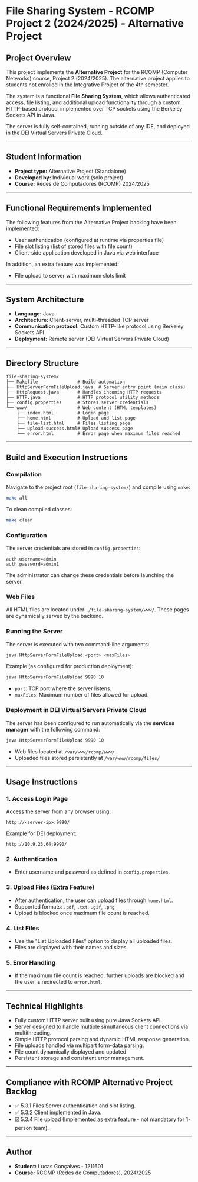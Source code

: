 # File Sharing System - RCOMP Project 2 (2024/2025) - Alternative Project

## Project Overview

This project implements the **Alternative Project** for the RCOMP (Computer Networks) course, Project 2 (2024/2025). The alternative project applies to students not enrolled in the Integrative Project of the 4th semester.

The system is a functional **File Sharing System**, which allows authenticated access, file listing, and additional upload functionality through a custom HTTP-based protocol implemented over TCP sockets using the Berkeley Sockets API in Java.

The server is fully self-contained, running outside of any IDE, and deployed in the DEI Virtual Servers Private Cloud.

---

## Student Information

* **Project type:** Alternative Project (Standalone)
* **Developed by:** Individual work (solo project)
* **Course:** Redes de Computadores (RCOMP) 2024/2025

---

## Functional Requirements Implemented

The following features from the Alternative Project backlog have been implemented:

* User authentication (configured at runtime via properties file)
* File slot listing (list of stored files with file count)
* Client-side application developed in Java via web interface

In addition, an extra feature was implemented:

* File upload to server with maximum slots limit

---

## System Architecture

* **Language:** Java
* **Architecture:** Client-server, multi-threaded TCP server
* **Communication protocol:** Custom HTTP-like protocol using Berkeley Sockets API
* **Deployment:** Remote server (DEI Virtual Servers Private Cloud)

---

## Directory Structure

```
file-sharing-system/
├── Makefile               # Build automation
├── HttpServerFormFileUpload.java  # Server entry point (main class)
├── HttpRequest.java       # Handles incoming HTTP requests
├── HTTP.java              # HTTP protocol utility methods
├── config.properties      # Stores server credentials
└── www/                   # Web content (HTML templates)
    ├── index.html         # Login page
    ├── home.html          # Upload and list page
    ├── file-list.html     # Files listing page
    ├── upload-success.html# Upload success page
    └── error.html         # Error page when maximum files reached
```

---

## Build and Execution Instructions

### Compilation

Navigate to the project root (`file-sharing-system/`) and compile using `make`:

```bash
make all
```

To clean compiled classes:

```bash
make clean
```

### Configuration

The server credentials are stored in `config.properties`:

```properties
auth.username=admin
auth.password=admin1
```

The administrator can change these credentials before launching the server.

### Web Files

All HTML files are located under `./file-sharing-system/www/`. These pages are dynamically served by the backend.

### Running the Server

The server is executed with two command-line arguments:

```bash
java HttpServerFormFileUpload <port> <maxFiles>
```

Example (as configured for production deployment):

```bash
java HttpServerFormFileUpload 9990 10
```

* `port`: TCP port where the server listens.
* `maxFiles`: Maximum number of files allowed for upload.

### Deployment in DEI Virtual Servers Private Cloud

The server has been configured to run automatically via the **services manager** with the following command:

```bash
java HttpServerFormFileUpload 9990 10
```

* Web files located at `/var/www/rcomp/www/`
* Uploaded files stored persistently at `/var/www/rcomp/files/`

---

## Usage Instructions

### 1. Access Login Page

Access the server from any browser using:

```
http://<server-ip>:9990/
```

Example for DEI deployment:

```
http://10.9.23.64:9990/
```

### 2. Authentication

* Enter username and password as defined in `config.properties`.

### 3. Upload Files (Extra Feature)

* After authentication, the user can upload files through `home.html`.
* Supported formats: `.pdf`, `.txt`, `.gif`, `.png`
* Upload is blocked once maximum file count is reached.

### 4. List Files

* Use the "List Uploaded Files" option to display all uploaded files.
* Files are displayed with their names and sizes.

### 5. Error Handling

* If the maximum file count is reached, further uploads are blocked and the user is redirected to `error.html`.

---

## Technical Highlights

* Fully custom HTTP server built using pure Java Sockets API.
* Server designed to handle multiple simultaneous client connections via multithreading.
* Simple HTTP protocol parsing and dynamic HTML response generation.
* File uploads handled via multipart form-data parsing.
* File count dynamically displayed and updated.
* Persistent storage and consistent error management.

---

## Compliance with RCOMP Alternative Project Backlog

* ✅ 5.3.1 Files Server authentication and slot listing.
* ✅ 5.3.2 Client implemented in Java.
* ☑️ 5.3.4 File upload (Implemented as extra feature - not mandatory for 1-person team).

---

## Author
- **Student:** Lucas Gonçalves - 1211601
- **Course:** RCOMP (Redes de Computadores), 2024/2025
